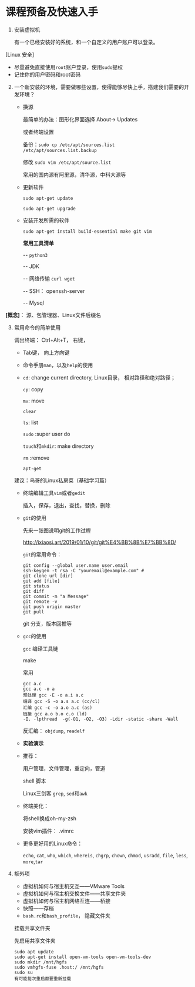 # 课程预备及快速入手

1. 安装虚拟机

   有一个已经安装好的系统，和一个自定义的用户账户可以登录。
   

[Linux 安全] 

 - 尽量避免直接使用`root`账户登录，使用`sudo`提权
  - 记住你的用户密码和root密码

2. 一个新安装的环境，需要做哪些设置，使得能够尽快上手，搭建我们需要的开发环境？

   - 换源

     最简单的办法：图形化界面选择 About-> Updates

     或者终端设置

     备份：`sudo cp /etc/apt/sources.list /etc/apt/sources.list.backup`

     修改 `sudo vim /etc/apt/source.list`

     常用的国内源有阿里源，清华源，中科大源等

   - 更新软件

     `sudo apt-get update`

     `sudo apt-get upgrade`
   
   - 安装开发所需的软件
   
     `sudo apt-get install build-essential make git vim`
     
     **常用工具清单** 
     
     -- `python3`
     
     -- JDK
     
     -- 网络传输 `curl wget`
     
     -- SSH： openssh-server
     
     -- Mysql

**[概念]**： 源、包管理器、Linux文件后缀名

3. 常用命令的简单使用

   调出终端： Ctrl+Alt+T， 右键， 

   - Tab键， 向上方向键

   - 命令手册`man`，以及`help`的使用

   - `cd`: change current directory,  Linux目录， 相对路径和绝对路径；

     `cp`: copy

     `mv`: move

     `clear`

     `ls`:  list
     
     `sudo` :super user do
     
     `touch`和`mkdir`: make directory
     
     `rm` :remove
     
     `apt-get`

    建议：鸟哥的Linux私房菜（基础学习篇）

   - 终端编辑工具`vim`或者`gedit`

     插入，保存，退出，查找，替换，删除

   - `git`的使用

     先来一张图说明git的工作过程

     http://ixiaosi.art/2019/01/10/git/git%E4%BB%8B%E7%BB%8D/

     `git`的常用命令：

     ```
     git config --global user.name user.email
     ssh-keygen -t rsa -C "youremail@example.com" #
     git clone url [dir]
     git add [file]
     git status 
     git diff
     git commit -m "a Message"
     git remote -v
     git push origin master
     git pull
     
     ```

     git 分支，版本回推等

   - `gcc`的使用

     `gcc` 编译工具链

      make

     常用

     ```shell
     gcc a.c
     gcc a.c -o a
     预处理 gcc -E -o a.i a.c
     编译 gcc -S -o a.s a.c (cc/cl)
     汇编 gcc -c -o a.o a.c (as)
     链接 gcc a.o b.o c.o (ld)
     -I. -lpthread  -g(-O1, -O2, -O3) -Ldir -static -share -Wall
     ```

     反汇编： `objdump`, `readelf`

   - **实验演示**

   - 推荐：

     用户管理，文件管理，重定向，管道

     shell 脚本

      Linux三剑客 `grep`, `sed`和`awk`

   - 终端美化：

     将shell换成oh-my-zsh

     安装vim插件： .vimrc
     
   - 更多更好用的Linux命令：

     `echo`, `cat`, `who`, `which`, `whereis`, `chgrp`, `chown`, `chmod`, `usradd`, `file`, `less`, `more`,`tar`

4. 额外项

   - 虚拟机如何与宿主机交互——VMware Tools
   - 虚拟机如何与宿主机交换文件——共享文件夹
   - 虚拟机如何与宿主机网络互连——桥接 
   - 快照——存档
   - `bash.rc`和`bash_profile`， 隐藏文件夹

   挂载共享文件夹

   先启用共享文件夹

   ```
   sudo apt update
   sudo apt-get install open-vm-tools open-vm-tools-dev
   sudo mkdir /mnt/hgfs
   sudo vmhgfs-fuse .host:/ /mnt/hgfs
   sudo su
   有可能每次重启都要重新挂载
   ```

   

